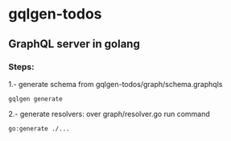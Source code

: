# gqlgen-todos

## GraphQL server in golang

### Steps: 

1.- generate schema from gqlgen-todos/graph/schema.graphqls
```
gqlgen generate
```

2.- generate resolvers: over graph/resolver.go run command
```
go:generate ./...
```